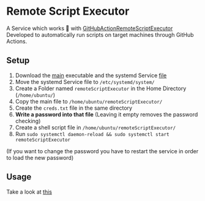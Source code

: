# Remote Script Executor
A Service which works 🤝 with [GitHubActionRemoteScriptExecutor](https://github.com/Binozo/GitHubActionRemoteScriptExecutor) \
Developed to automatically run scripts on target machines through GitHub Actions.

## Setup
1. Download the [main](https://github.com/Binozo/GoRemoteScriptExecutor/tree/master/main/main) executable and the systemd Service [file](https://github.com/Binozo/GoRemoteScriptExecutor/tree/master/remoteScriptExecutor.service)
2. Move the systemd Service file to ``/etc/systemd/system/``
3. Create a Folder named ``remoteScriptExecutor`` in the Home Directory (`/home/ubuntu/`)
4. Copy the main file to ``/home/ubuntu/remoteScriptExecutor/``
5. Create the ``creds.txt`` file in the same directory
6. **Write a password into that file** (Leaving it empty removes the password checking)
7. Create a shell script file in ``/home/ubuntu/remoteScriptExecutor/``
8. Run ``sudo systemctl daemon-reload && sudo systemctl start remoteScriptExecutor``

(If you want to change the password you have to restart the service in order to load the new password)

## Usage

Take a look at [this](https://github.com/Binozo/GitHubActionRemoteScriptExecutor)
